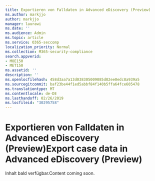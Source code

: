 ```yaml
---
title: Exportieren von Falldaten in Advanced eDiscovery (Preview)
ms.author: markjjo
author: markjjo
manager: laurawi
ms.date: ''
ms.audience: Admin
ms.topic: article
ms.service: O365-seccomp
localization_priority: Normal
ms.collection: M365-security-compliance
search.appverid:
- MOE150
- MET150
ms.assetid: ''
description: ''
ms.openlocfilehash: 458d3aa7a13d038305009085d02ee0edc8a939a5
ms.sourcegitcommit: baf23be44f1ed5abbf84f140b5ffa64fce605478
ms.translationtype: MT
ms.contentlocale: de-DE
ms.lasthandoff: 02/26/2019
ms.locfileid: "30295758"
---
```

# <a name="export-case-data-in-advanced-ediscovery-preview"></a><span data-ttu-id="100ba-102">Exportieren von Falldaten in Advanced eDiscovery (Preview)</span><span class="sxs-lookup"><span data-stu-id="100ba-102">Export case data in Advanced eDiscovery (Preview)</span></span>

<span data-ttu-id="100ba-103">Inhalt bald verfügbar.</span><span class="sxs-lookup"><span data-stu-id="100ba-103">Content coming soon.</span></span>